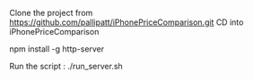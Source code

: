 Clone the project from https://github.com/pallipatt/iPhonePriceComparison.git 
CD into iPhonePriceComparison


npm install -g http-server    

Run the script : ./run_server.sh 
